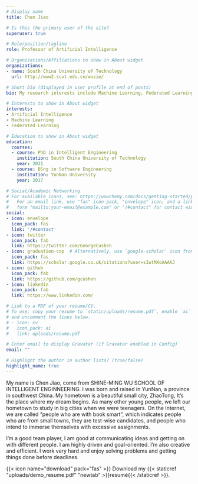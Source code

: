 ```yaml
---
# Display name
title: Chen Jiao

# Is this the primary user of the site?
superuser: true

# Role/position/tagline
role: Professor of Artificial Intelligence

# Organizations/Affiliations to show in About widget
organizations:
- name: South China University of Technology
  url: http://www2.scut.edu.cn/wusie/

# Short bio (displayed in user profile at end of posts)
bio: My research interests include Machine Learning, Federated Learning, Anomaly Detection and Edge Computing.

# Interests to show in About widget
interests:
- Artificial Intelligence
- Machine Learning
- Federated Learning

# Education to show in About widget
education:
  courses:
  - course: PhD in Intelligent Engineering
    institution: South China University of Technology
    year: 2021
  - course: BSng in Software Engineering
    institution: YunNan University
    year: 2017

# Social/Academic Networking
# For available icons, see: https://wowchemy.com/docs/getting-started/page-builder/#icons
#   For an email link, use "fas" icon pack, "envelope" icon, and a link in the
#   form "mailto:your-email@example.com" or "/#contact" for contact widget.
social:
- icon: envelope
  icon_pack: fas
  link: '/#contact'
- icon: twitter
  icon_pack: fab
  link: https://twitter.com/GeorgeCushen
- icon: graduation-cap  # Alternatively, use `google-scholar` icon from `ai` icon pack
  icon_pack: fas
  link: https://scholar.google.co.uk/citations?user=sIwtMXoAAAAJ
- icon: github
  icon_pack: fab
  link: https://github.com/gcushen
- icon: linkedin
  icon_pack: fab
  link: https://www.linkedin.com/

# Link to a PDF of your resume/CV.
# To use: copy your resume to `static/uploads/resume.pdf`, enable `ai` icons in `params.toml`, 
# and uncomment the lines below.
# - icon: cv
#   icon_pack: ai
#   link: uploads/resume.pdf

# Enter email to display Gravatar (if Gravatar enabled in Config)
email: ""

# Highlight the author in author lists? (true/false)
highlight_name: true
---
```


My name is Chen Jiao, come from SHINE-MING WU SCHOOL OF INTELLIGENT ENGINNEERING. I was born and raised in YunNan, a province in southwest China. My hometown is a beautiful small city, ZhaoTong, It’s the place where my dream begins. As many other young people, we left our hometown to study in big cities when we were teenagers. On the Internet, we are called “people who are with book smart”, which indicates people who are from small towns, they are test-wise candidates, and people who intend to immerse themselves with excessive assignments. 

I’m a good team player, I am good at communicating ideas and getting on with different people. I am highly driven and goal-oriented. I’m also creative and efficient. I work very hard and enjoy solving problems and getting things done before deadlines.  

{{< icon name="download" pack="fas" >}} Download my {{< staticref "uploads/demo_resume.pdf" "newtab" >}}resumé{{< /staticref >}}.
